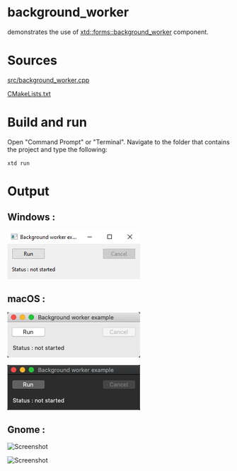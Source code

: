 # background_worker

demonstrates the use of [xtd::forms::background_worker](../../../src/xtd_forms/include/xtd/forms/background_worker.hpp) component.

# Sources

[src/background_worker.cpp](src/background_worker.cpp)

[CMakeLists.txt](CMakeLists.txt)

# Build and run

Open "Command Prompt" or "Terminal". Navigate to the folder that contains the project and type the following:

```shell
xtd run
```

# Output

## Windows :

![Screenshot](../../../docs/pictures/examples/background_worker_w.png)

## macOS :

![Screenshot](../../../docs/pictures/examples/background_worker_m.png)

![Screenshot](../../../docs/pictures/examples/background_worker_md.png)

## Gnome :

![Screenshot](../../../docs/pictures/examples/background_worker_g.png)

![Screenshot](../../../docs/pictures/examples/background_worker_gd.png)
